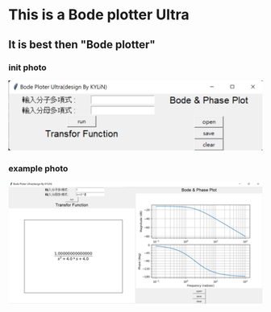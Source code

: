 # This is a Bode plotter Ultra 
## It is best then "Bode plotter" 

### init photo 
![](readme_photo/init.png)

### example photo
![](readme_photo/examplr.png)
